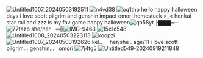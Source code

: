 ![Untitled1007_20240503192511](https://github.com/user-attachments/assets/baa3b3f1-768f-4ace-8fc7-c28e346637ab)
![n4vd38](https://github.com/user-attachments/assets/f810bbd1-539c-40ab-a70f-f00a530bbac9)
![oq1tho](https://github.com/user-attachments/assets/3c441c84-1e94-459e-b6dc-1a08cf887c35)
hello happy halloween days i love scott pilgrim and genshin impact omori homestuck >_< honkai star rail and  zzz is my fav game happy halloween![qh58yt](https://github.com/user-attachments/assets/96eea7d8-275d-4b5b-9779-8d223c137935)
┣▇▇▇═─![77fazp](https://github.com/user-attachments/assets/3c6fb997-9586-4789-ab03-8f6aada4a455)
she/her ═╬![IMG-9463](https://github.com/user-attachments/assets/a5dac770-b8ce-453c-9c2d-a37bfa390894)
![15c1c548](https://github.com/user-attachments/assets/538f2c64-922a-4b93-92ba-5e44574d5ccd)
![Untitled1008_20240503223113](https://github.com/user-attachments/assets/512da647-db15-45d1-a08e-38fd8d873b97)
![koopzi](https://github.com/user-attachments/assets/68a0f932-6912-42cd-ac9a-9e35c7f03359)
![Untitled1007_20240503192626](https://github.com/user-attachments/assets/7c2119c1-d7d7-4593-88c1-76036f6ad098)
kel.. ‎ ‎  ‎ ‎ her/she . age/11 i love scott pilgrim...
genshin... ‎ ‎ omori ![7j4tg5](https://github.com/user-attachments/assets/cedf2520-a579-4dd5-bf36-b4d23d30f6e2)
![Untitled549-20240919211848](https://github.com/user-attachments/assets/869a1b39-4641-4c45-a220-ced9ec182ae4)
